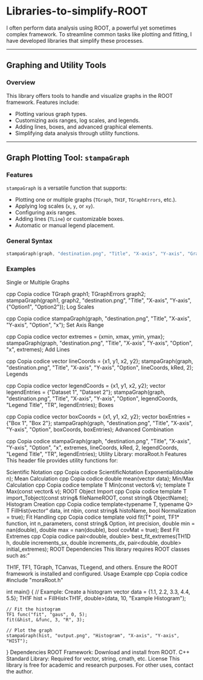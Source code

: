 # Libraries-to-simplify-ROOT

I often perform data analysis using ROOT, a powerful yet sometimes complex framework. To streamline common tasks like plotting and fitting, I have developed libraries that simplify these processes.

---

## Graphing and Utility Tools

### Overview
This library offers tools to handle and visualize graphs in the ROOT framework. Features include:
- Plotting various graph types.
- Customizing axis ranges, log scales, and legends.
- Adding lines, boxes, and advanced graphical elements.
- Simplifying data analysis through utility functions.

---

## Graph Plotting Tool: `stampaGraph`

### Features
`stampaGraph` is a versatile function that supports:
- Plotting one or multiple graphs (`TGraph`, `TH1F`, `TGraphErrors`, etc.).
- Applying log scales (`x`, `y`, or `xy`).
- Configuring axis ranges.
- Adding lines (`TLine`) or customizable boxes.
- Automatic or manual legend placement.

### General Syntax
```cpp
stampaGraph(graph, "destination.png", "Title", "X-axis", "Y-axis", "Graphic Options", Additional Parameters...);
```
### Examples
Single or Multiple Graphs

cpp
Copia codice
TGraph graph1;
TGraphErrors graph2;
stampaGraph(graph1, graph2, "destination.png", "Title", "X-axis", "Y-axis", {"Option1", "Option2"});
Log Scales

cpp
Copia codice
stampaGraph(graph, "destination.png", "Title", "X-axis", "Y-axis", "Option", "x");
Set Axis Range

cpp
Copia codice
vector<double> extremes = {xmin, xmax, ymin, ymax};
stampaGraph(graph, "destination.png", "Title", "X-axis", "Y-axis", "Option", "x", extremes);
Add Lines

cpp
Copia codice
vector<double> lineCoords = {x1, y1, x2, y2};
stampaGraph(graph, "destination.png", "Title", "X-axis", "Y-axis", "Option", lineCoords, kRed, 2);
Legends

cpp
Copia codice
vector<double> legendCoords = {x1, y1, x2, y2};
vector<string> legendEntries = {"Dataset 1", "Dataset 2"};
stampaGraph(graph, "destination.png", "Title", "X-axis", "Y-axis", "Option", legendCoords, "Legend Title", "TR", legendEntries);
Boxes

cpp
Copia codice
vector<double> boxCoords = {x1, y1, x2, y2};
vector<string> boxEntries = {"Box 1", "Box 2"};
stampaGraph(graph, "destination.png", "Title", "X-axis", "Y-axis", "Option", boxCoords, boxEntries);
Advanced Combination

cpp
Copia codice
stampaGraph(graph, "destination.png", "Title", "X-axis", "Y-axis", "Option", "x", extremes, lineCoords, kRed, 2, legendCoords, "Legend Title", "TR", legendEntries);
Utility Library: moraRoot.h
Features
This header file provides utility functions for:

Scientific Notation
cpp
Copia codice
ScientificNotation Exponential(double n);
Mean Calculation
cpp
Copia codice
double mean(vector<double> data);
Min/Max Calculation
cpp
Copia codice
template<typename T> T Min(const vector<T>& v);
template<typename T> T Max(const vector<T>& v);
ROOT Object Import
cpp
Copia codice
template<typename T> T import_Tobject(const string& fileNameROOT, const string& ObjectName);
Histogram Creation
cpp
Copia codice
template<typename T, typename Q>
T FillHist(vector<Q> data, int nbin, const string& histoName, bool Normalization = true);
Fit Handling
cpp
Copia codice
template<typename T>
void fit(T* point, TF1* function, int n_parameters, const string& Option, int precision, double min = nan(double), double max = nan(double), bool covMat = true);
Best Fit Extremes
cpp
Copia codice
pair<double, double> best_fit_extremes(TH1D h, double increments_sx, double increments_dx, pair<double, double> initial_extremes);
ROOT Dependencies
This library requires ROOT classes such as:

TH1F, TF1, TGraph, TCanvas, TLegend, and others. Ensure the ROOT framework is installed and configured.
Usage Example
cpp
Copia codice
#include "moraRoot.h"

int main() {
    // Example: Create a histogram
    vector<double> data = {1.1, 2.2, 3.3, 4.4, 5.5};
    TH1F hist = FillHist<TH1F, double>(data, 10, "Example Histogram");

    // Fit the histogram
    TF1 func("fit", "gaus", 0, 5);
    fit(&hist, &func, 3, "R", 3);

    // Plot the graph
    stampaGraph(hist, "output.png", "Histogram", "X-axis", "Y-axis", "HIST");
}
Dependencies
ROOT Framework: Download and install from ROOT.
C++ Standard Library: Required for vector, string, cmath, etc.
License
This library is free for academic and research purposes. For other uses, contact the author.
